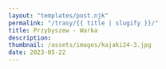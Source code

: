 ```yaml
---
layout: "templates/post.njk"
permalink: "/trasy/{{ title | slugify }}/"
title: Przybyszew - Warka
description: 
thumbnail: /assets/images/kajaki24-3.jpg
date: 2023-05-22
---
```


